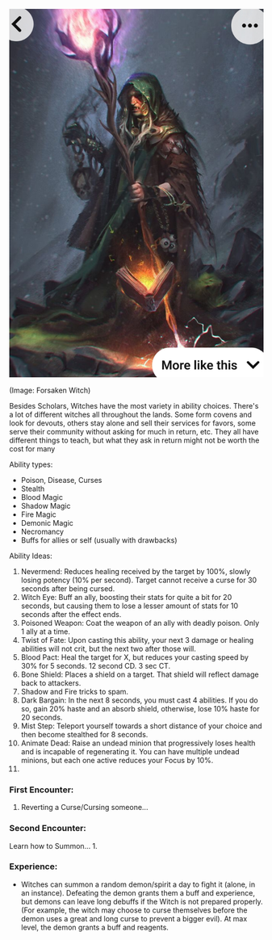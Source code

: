 ![Class_ Witch](18a7bb5e1d9.bb9e6e233acc026b.jpg)

(Image: Forsaken Witch)

Besides Scholars, Witches have the most variety in ability choices. There's a lot of different witches all throughout the lands. Some form covens and look for devouts, others stay alone and sell their services for favors, some serve their community without asking for much in return, etc. They all have different things to teach, but what they ask in return might not be worth the cost for many

Ability types: 
- Poison, Disease, Curses
- Stealth
- Blood Magic
- Shadow Magic
- Fire Magic
- Demonic Magic
- Necromancy
- Buffs for allies or self (usually with drawbacks)

Ability Ideas:
1. Nevermend: Reduces healing received by the target by 100%, slowly losing potency (10% per second). Target cannot receive a curse for 30 seconds after being cursed.
2. Witch Eye: Buff an ally, boosting their stats for quite a bit for 20 seconds, but causing them to lose a lesser amount of stats for 10 seconds after the effect ends.
3. Poisoned Weapon: Coat the weapon of an ally with deadly poison. Only 1 ally at a time.
4. Twist of Fate: Upon casting this ability, your next 3 damage or healing abilities will not crit, but the next two after those will.
5. Blood Pact: Heal the target for X, but reduces your casting speed by 30% for 5 seconds. 12 second CD. 3 sec CT.
6. Bone Shield: Places a shield on a target. That shield will reflect damage back to attackers.
7. Shadow and Fire tricks to spam.
8. Dark Bargain: In the next 8 seconds, you must cast 4 abilities. If you do so, gain 20% haste and an absorb shield, otherwise, lose 10% haste for 20 seconds.
9. Mist Step: Teleport yourself towards a short distance of your choice and then become stealthed for 8 seconds. 
10. Animate Dead: Raise an undead minion that progressively loses health and is incapable of regenerating it. You can have multiple undead minions, but each one active reduces your Focus by 10%.
11. 


### First Encounter:
1. Reverting a Curse/Cursing someone...

### Second Encounter:
Learn how to Summon...
1. 

### Experience:
- Witches can summon a random demon/spirit a day to fight it (alone, in an instance). Defeating the demon grants them a buff and experience, but demons can leave long debuffs if the Witch is not prepared properly. (For example, the witch may choose to curse themselves before the demon uses a great and long curse to prevent a bigger evil). At max level, the demon grants a buff and reagents.